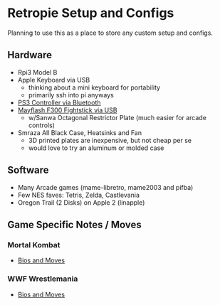 # Retropie Setup and Configs

Planning to use this as a place to store any custom setup and configs.  

## Hardware
* Rpi3 Model B
* Apple Keyboard via USB
  * thinking about a mini keyboard for portability
  * primarily ssh into pi anyways
* [PS3 Controller via Bluetooth](controllers/ps3.cfg)
* [Mayflash F300 Fightstick via USB](controllers/mayflash.cfg)
  * w/Sanwa Octagonal Restrictor Plate (much easier for arcade controls)
* Smraza All Black Case, Heatsinks and Fan
  * 3D printed plates are inexpensive, but not cheap per se
  * would love to try an aluminum or molded case

## Software
* Many Arcade games (mame-libretro, mame2003 and pifba)
* Few NES faves: Tetris, Zelda, Castlevania
* Oregon Trail (2 Disks) on Apple 2 (linapple)

## Game Specific Notes / Moves

### Mortal Kombat
* [Bios and Moves](games/mortal-kombat.md)

### WWF Wrestlemania
* [Bios and Moves](games/wwf-wrestlemania.md)
